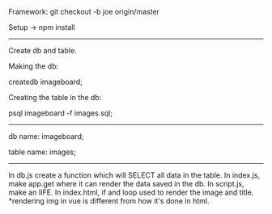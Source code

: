 Framework:
git checkout -b joe origin/master

Setup -> npm install

------

Create db and table.

Making the db:

createdb imageboard;

Creating the table in the db:

psql imageboard -f images.sql;

------

db name: imageboard;

table name: images;

------

In db.js create a function which will SELECT all data in the table. In index.js, make app.get where it can render the data saved in the db. In script.js, make an IIFE. In index.html, if and loop used to render the image and title. *rendering img in vue is different from how it's done in html.